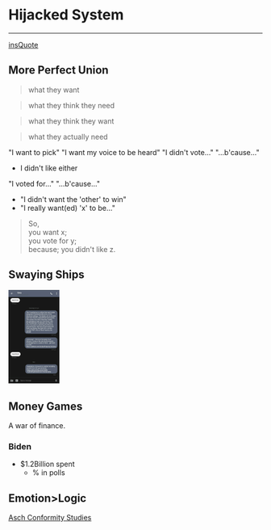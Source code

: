 # Hijacked System

___

[insQuote](__ "unexpected")

## More Perfect Union

> what they want

> what they think they need

> what they think they want

> what they actually need

"I want to pick"
"I want my voice to be heard"
"I didn't vote..." "...b'cause..."
  - I didn't like either

"I voted for..." "...b'cause..."
  - "I didn't want the 'other' to win"
  - "I really want(ed) 'x' to be..."

> So,<br>
> you want x;<br>
> you vote for y;<br>
> because; you didn't like z.

## Swaying Ships

  <!--- ![garyText](actions/pages/20201112_082458.jpg)-->
<img src="../20201112_082458.jpg" width="20%" height="20%">

## Money Games

A war of finance.

### Biden



- $1.2Billion spent <!-- get FEC data-->
  - % in polls

## Emotion>Logic

[Asch Conformity Studies](__ "confor-mist")

